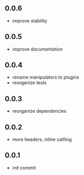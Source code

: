 ## 0.0.6

* improve stability

## 0.0.5

* improve documentation

## 0.0.4

* rename manipulators to plugins
* reorganize tests

## 0.0.3

* reorganize dependencies

## 0.0.2

* more headers, inline callling

## 0.0.1

* init commit
